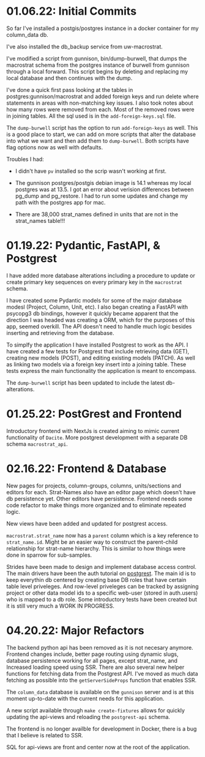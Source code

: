 # 01.06.22: Initial Commits

So far I've installed a postgis/postgres instance in a docker container for my column_data db.

I've also installed the db_backup service from uw-macrostrat.

I've modified a script from gunnison, bin/dump-burwell, that dumps the macrostrat schema
from the postgres instance of burwell from gunnison through a local forward.
This script begins by deleting and replacing my local database and then continues with the dump.

I've done a quick first pass looking at the tables in postgres:gunnison/macrostrat and added foreign keys and
run delete where statements in areas with non-matching key issues. I also took notes about how many rows were
removed from each. Most of the removed rows were in joining tables. All the sql used is in the `add-foreign-keys.sql` file.

The `dump-burwell` script has the option to run `add-foreign-keys` as well. This is a good place to start, we
can add on more scripts that alter the database into what we want and then add them to `dump-burwell`. Both scripts have flag options now as well with defaults.

Troubles I had:

- I didn't have `pv` installed so the scrip wasn't working at first.
- The gunnison postgres/postgis debian image is 14.1 whereas my local postgres was at 13.5. I got an error about verision differences between pg_dump and pg_restore. I had to run some updates and change my path with the postgres app for mac.

- There are 38,000 strat_names defined in units that are not in the strat_names table!!!

# 01.19.22: Pydantic, FastAPI, & Postgrest

I have added more database alterations including a procedure to update or create primary key sequences on
every primary key in the `macrostrat` schema.

I have created some Pydantic models for some of the major database modesl (Project, Column, Unit, etc). I also began creating a FastAPI with psycopg3 db bindings, however it quickly became apparent that the direction I was headed was creating a ORM, which for the purposes of this app, seemed overkill. The API doesn't need to handle much logic besides inserting and retrieving from the database.

To simplfy the application I have installed Postgrest to work as the API. I have created a few tests for Postgrest that include retrieving data (GET), creating new models (POST), and editing existing models (PATCH).
As well as linking two models via a foreign key insert into a joining table. These tests express the main functionality the application is meant to encompass.

The `dump-burwell` script has been updated to include the latest db-alterations.

# 01.25.22: PostGrest and Frontend

Introductory frontend with NextJs is created aiming to mimic current functionality of `Dacite`. More postgrest development with a separate DB schema `macrostrat_api`.

# 02.16.22: Frontend & Database

New pages for projects, column-groups, columns, units/sections and editors for each. Strat-Names also have an editor page which doesn't have db persistence yet. Other editors have persistence. Frontend needs some
code refactor to make things more organized and to eliminate repeated logic.

New views have been added and updated for postgrest access.

`macrostrat.strat_name` now has a `parent` column which is a key reference to `strat_name.id`. Might be an
easier way to construct the parent-child relationship for strat-name hierarchy. This is similar to how things were done in sparrow for sub-samples.

Strides have been made to design and implement database access control. The main drivers have been the auth tutorial on [postgrest](https://postgrest.org/en/stable/auth.html). The main id is to keep everythin db centered by creating base DB roles that have certain table level priveleges. And row-level priveleges can be tracked by assigning project or other data model ids to a specific web-user (stored in auth.users) who is mapped to a db role. Some introductory tests have been created but it is still very much a WORK IN PROGRESS.

# 04.20.22: Major Refactors

The backend python api has been removed as it is not necesary anymore. Frontend changes include, better page routing using dynamic slugs, database persistence working for all pages, except strat_name, and Increased loading speed using SSR. There are also several new helper functions for fetching data from the Postgrest API. I've moved as much data fetching as possible into the `getServerSideProps` function that enables SSR.

The `column_data` database is available on the `gunnison` server and is at this moment up-to-date with the current needs for this application.

A new script available through `make create-fixtures` allows for quickly updating the api-views and reloading the `postgrest-api` schema.

The frontend is no longer availble for development in Docker, there is a bug that I believe is related to SSR.

SQL for api-views are front and center now at the root of the application.
